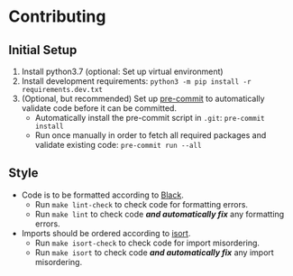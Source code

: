 # Contributing

## Initial Setup
1. Install python3.7 (optional: Set up virtual environment)
2. Install development requirements: `python3 -m pip install -r requirements.dev.txt`
3. (Optional, but recommended) Set up [pre-commit](https://pre-commit.com/) to automatically validate code before it can be committed.
    - Automatically install the pre-commit script in `.git`: `pre-commit install` 
    - Run once manually in order to fetch all required packages and validate existing code: `pre-commit run --all`


## Style
- Code is to be formatted according to [Black](https://github.com/psf/black). 
    - Run `make lint-check` to check code for formatting errors.
    - Run `make lint` to check code ***and automatically fix*** any formatting errors.
- Imports should be ordered according to [isort](https://github.com/PyCQA/isort).
    - Run `make isort-check` to check code for import misordering.
    - Run `make isort` to check code ***and automatically fix*** any import misordering.
